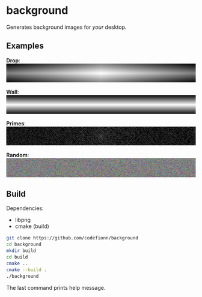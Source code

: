 # background

Generates background images for *your* desktop.

## Examples

**Drop**:
![Drop](./examples/drop.png)

**Wall**:
![Wall](./examples/wall.png)

**Primes**:
![Primes](./examples/primes.png)

**Random**:
![Random](./examples/random.png)

## Build

Dependencies:

- libpng
- cmake (build)

```sh
git clone https://github.com/codefionn/background
cd background
mkdir build
cd build
cmake ..
cmake --build .
./background
```

The last command prints help message.

